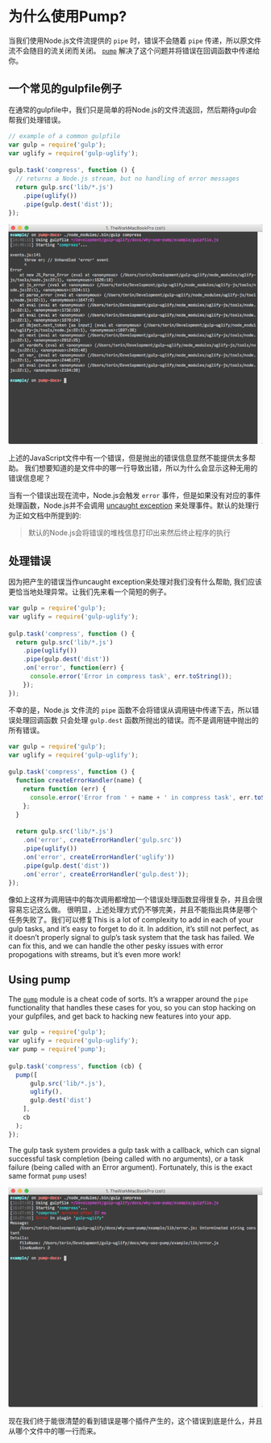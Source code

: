 # 为什么使用Pump?

当我们使用Node.js文件流提供的 `pipe` 时，错误不会随着 `pipe` 传递，所以原文件流不会随目的流关闭而关闭。
[`pump`][pump] 解决了这个问题并将错误在回调函数中传递给你。

## 一个常见的gulpfile例子

在通常的gulpfile中，我们只是简单的将Node.js的文件流返回，然后期待gulp会帮我们处理错误。

```javascript
// example of a common gulpfile
var gulp = require('gulp');
var uglify = require('gulp-uglify');

gulp.task('compress', function () {
  // returns a Node.js stream, but no handling of error messages
  return gulp.src('lib/*.js')
    .pipe(uglify())
    .pipe(gulp.dest('dist'));
});
```

![pipe error](pipe-error.png)

上述的JavaScript文件中有一个错误，但是抛出的错误信息显然不能提供太多帮助。
我们想要知道的是文件中的哪一行导致出错，所以为什么会显示这种无用的错误信息呢？

当有一个错误出现在流中，Node.js会触发 `error` 事件，但是如果没有对应的事件处理函数，Node.js并不会调用
[uncaught exception][uncaughtException] 来处理事件。默认的处理行为正如文档中所提到的:

> 默认的Node.js会将错误的堆栈信息打印出来然后终止程序的执行


## 处理错误

因为把产生的错误当作uncaught exception来处理对我们没有什么帮助,
我们应该更恰当地处理异常。让我们先来看一个简短的例子。

```javascript
var gulp = require('gulp');
var uglify = require('gulp-uglify');

gulp.task('compress', function () {
  return gulp.src('lib/*.js')
    .pipe(uglify())
    .pipe(gulp.dest('dist'))
    .on('error', function(err) {
      console.error('Error in compress task', err.toString());
    });
});
```

不幸的是，Node.js 文件流的 `pipe` 函数不会将错误从调用链中传递下去，所以错误处理回调函数
只会处理 `gulp.dest` 函数所抛出的错误。而不是调用链中抛出的所有错误。

```javascript
var gulp = require('gulp');
var uglify = require('gulp-uglify');

gulp.task('compress', function () {
  function createErrorHandler(name) {
    return function (err) {
      console.error('Error from ' + name + ' in compress task', err.toString());
    };
  }

  return gulp.src('lib/*.js')
    .on('error', createErrorHandler('gulp.src'))
    .pipe(uglify())
    .on('error', createErrorHandler('uglify'))
    .pipe(gulp.dest('dist'))
    .on('error', createErrorHandler('gulp.dest'));
});
```

像如上这样为调用链中的每次调用都增加一个错误处理函数显得很复杂，并且会很容易忘记这么做。
很明显，上述处理方式仍不够完美，并且不能指出具体是哪个任务失败了。我们可以修复This is a lot of complexity to add in each of your gulp tasks, and it’s easy to
forget to do it. In addition, it’s still not perfect, as it doesn’t properly
signal to gulp’s task system that the task has failed. We can fix this, and we
can handle the other pesky issues with error propogations with streams, but it’s
even more work!

## Using pump

The [`pump`][pump] module is a cheat code of sorts. It’s a wrapper around the
`pipe` functionality that handles these cases for you, so you can stop hacking
on your gulpfiles, and get back to hacking new features into your app.

```javascript
var gulp = require('gulp');
var uglify = require('gulp-uglify');
var pump = require('pump');

gulp.task('compress', function (cb) {
  pump([
      gulp.src('lib/*.js'),
      uglify(),
      gulp.dest('dist')
    ],
    cb
  );
});
```

The gulp task system provides a gulp task with a callback, which can signal
successful task completion (being called with no arguments), or a task failure
(being called with an Error argument). Fortunately, this is the exact same
format `pump` uses!

![pump error](pump-error.png)

现在我们终于能很清楚的看到错误是哪个插件产生的，这个错误到底是什么，并且从哪个文件中的哪一行而来。

[pump]: https://github.com/mafintosh/pump
[uncaughtException]: https://nodejs.org/api/process.html#process_event_uncaughtexception
